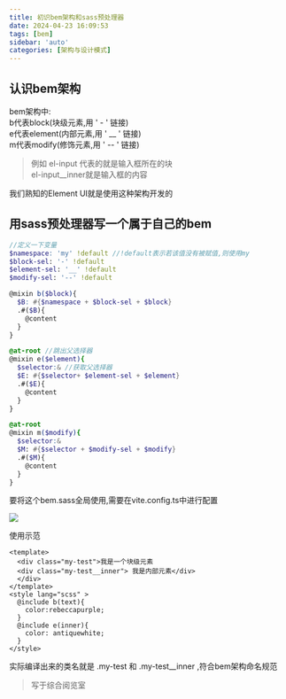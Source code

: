 ```yaml
---
title: 初识bem架构和sass预处理器
date: 2024-04-23 16:09:53
tags: [bem]
sidebar: 'auto'
categories: [架构与设计模式]
---
```

## 认识bem架构
bem架构中:  
b代表block(块级元素,用 ' - ' 链接)  
e代表element(内部元素,用 ' __ ' 链接)  
m代表modify(修饰元素,用 ' -- ' 链接)

<!--more-->

>例如 el-input 代表的就是输入框所在的块  
>el-input__inner就是输入框的内容   

我们熟知的Element UI就是使用这种架构开发的

## 用sass预处理器写一个属于自己的bem

```scss
//定义一下变量
$namespace: 'my' !default //!default表示若该值没有被赋值,则使用my
$block-sel: '-' !default
$element-sel: '__' !default
$modify-sel: '--' !default

@mixin b($block){
  $B: #{$namespace + $block-sel + $block}
  .#($B){
    @content 
  }
}

@at-root //跳出父选择器
@mixin e($element){
  $selector:& //获取父选择器
  $E: #{$selector+ $element-sel + $element}
  .#($E){
    @content
  }
}

@at-root 
@mixin m($modify){
  $selector:&
  $M: #{$selector + $modify-sel + $modify}
  .#($M){
    @content
  }
}
```
要将这个bem.sass全局使用,需要在vite.config.ts中进行配置

![](/configsass.png)

使用示范
```vue
<template>
  <div class="my-test">我是一个块级元素
  <div class="my-test__inner"> 我是内部元素</div>
  </div>
</template>
<style lang="scss" >
  @include b(text){
    color:rebeccapurple;
  }
  @include e(inner){
    color: antiquewhite;
  }
</style>
```

实际编译出来的类名就是 .my-test 和 .my-test__inner ,符合bem架构命名规范  

>写于综合阅览室